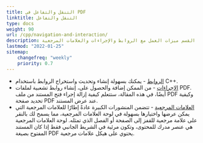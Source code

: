 ```yaml
---
title: التنقل والتفاعل في PDF 
linktitle: التنقل والتفاعل
type: docs
weight: 90
url: /cpp/navigation-and-interaction/
description: يصف هذا القسم ميزات العمل مع الروابط والإجراءات والعلامات المرجعية.
lastmod: "2022-01-25"
sitemap:
    changefreq: "weekly"
    priority: 0.7
---
```


- [الروابط](/pdf/cpp/links/) - يمكنك بسهولة إنشاء وتحديث واستخراج الروابط باستخدام C++.
- [الإجراءات](/pdf/cpp/actions/) - من الممكن إضافة والحصول على، إنشاء روابط تشعبية لملفات PDF. أيضًا، في هذه المقالة، ستتعلم كيفية إزالة إجراء فتح المستند من ملف PDF وكيفية تحديد صفحة PDF عند عرض المستند.
- [العلامات المرجعية](/pdf/cpp/bookmarks/) - تتضمن المنشورات الكبيرة عادةً إطارًا للعلامات المرجعية التي يمكن عرضها واختيارها بسهولة في لوحة العلامات المرجعية، مما يسمح لك بالنقر على علامة مرجعية للقفز إلى الصفحة أو الفصل الذي تمثله. لوحة العلامات المرجعية هي عنصر مدرك للمحتوى، وتكون مرئية في الشريط الجانبي فقط إذا كان المستند المفتوح بصيغة PDF يحتوي على هيكل علامات مرجعية.